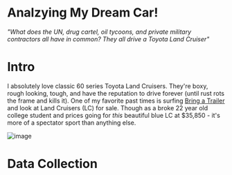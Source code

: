 # Analzying My Dream Car! 

*"What does the UN, drug cartel, oil tycoons, and private military contractors all have in common? They all drive a Toyota Land Cruiser"*

# Intro
I absolutely love classic 60 series Toyota Land Cruisers. They're boxy, rough looking, tough, and have the reputation to drive forever (until rust rots the frame and kills it). One of my favorite past times is surfing [Bring a Trailer](https://bringatrailer.com/toyota/land-cruiser-fj60-fj62/) and look at Land Cruisers (LC) for sale. Though as a broke 22 year old college student and prices going for _this_ beautiful blue LC at $35,850 - it's more of a spectator sport than anything else. 

![image](https://user-images.githubusercontent.com/89032804/159412964-3683e5eb-d54f-42c0-aa64-38d7ae1f4d20.png)


# Data Collection

